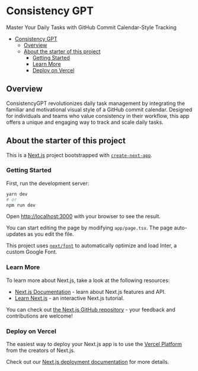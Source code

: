 # Consistency GPT

Master Your Daily Tasks with GitHub Commit Calendar-Style Tracking

<!-- TOC -->

- [Consistency GPT](#consistency-gpt)
  - [Overview](#overview)
  - [About the starter of this project](#about-the-starter-of-this-project)
    - [Getting Started](#getting-started)
    - [Learn More](#learn-more)
    - [Deploy on Vercel](#deploy-on-vercel)

<!-- /TOC -->


## Overview
ConsistencyGPT revolutionizes daily task management by integrating the familiar and motivational visual style of a GitHub commit calendar. Designed for individuals and teams who value consistency in their workflow, this app offers a unique and engaging way to track and scale daily tasks.


## About the starter of this project

This is a [Next.js](https://nextjs.org/) project bootstrapped with [`create-next-app`](https://github.com/vercel/next.js/tree/canary/packages/create-next-app).

### Getting Started

First, run the development server:

```bash
yarn dev
# or
npm run dev
```

Open [http://localhost:3000](http://localhost:3000) with your browser to see the result.

You can start editing the page by modifying `app/page.tsx`. The page auto-updates as you edit the file.

This project uses [`next/font`](https://nextjs.org/docs/basic-features/font-optimization) to automatically optimize and load Inter, a custom Google Font.

### Learn More

To learn more about Next.js, take a look at the following resources:

- [Next.js Documentation](https://nextjs.org/docs) - learn about Next.js features and API.
- [Learn Next.js](https://nextjs.org/learn) - an interactive Next.js tutorial.

You can check out [the Next.js GitHub repository](https://github.com/vercel/next.js/) - your feedback and contributions are welcome!

### Deploy on Vercel

The easiest way to deploy your Next.js app is to use the [Vercel Platform](https://vercel.com/new?utm_medium=default-template&filter=next.js&utm_source=create-next-app&utm_campaign=create-next-app-readme) from the creators of Next.js.

Check out our [Next.js deployment documentation](https://nextjs.org/docs/deployment) for more details.
